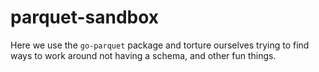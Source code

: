 # parquet-sandbox

Here we use the `go-parquet` package and torture ourselves trying to find ways to work around
not having a schema, and other fun things.
